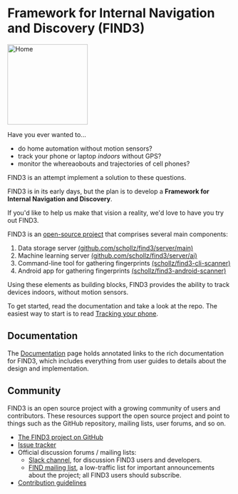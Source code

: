 # Framework for Internal Navigation and Discovery (FIND3)

<img src="/images/find_logo.png" width="180px" alt="Home"/>

Have you ever wanted to...

- do home automation without motion sensors?
- track your phone or laptop *indoors* without GPS?
- monitor the whereaobouts and trajectories of cell phones?

FIND3 is an attempt implement a solution to these questions.

FIND3 is in its early days, but the plan is to develop a **Framework for Internal Navigation and Discovery**.

If you'd like to help us make that vision a reality, we'd love to have you try
out FIND3.

FIND3 is an [open-source project](https://github.com/schollz/find3) that
comprises several main components:


1. Data storage server [(github.com/schollz/find3/server/main)](https://github.com/schollz/find3/tree/master/server/main)
2. Machine learning server [(github.com/schollz/find3/server/ai)](https://github.com/schollz/find3/tree/master/server/ai)
3. Command-line tool for gathering fingerprints [(schollz/find3-cli-scanner)](https://github.com/schollz/find3-cli-scanner)
4. Android app for gathering fingerprints [(schollz/find3-android-scanner)](https://github.com/schollz/find3-android-scanner)


Using these elements as building blocks, FIND3 provides the ability to track devices indoors, without motion sensors.

To get started, read the documentation and take a look at the repo. The easiest way to start is to read [Tracking your phone](/doc/tracking_your_phone.md).

## Documentation

The [Documentation](/doc/doc.md) page holds annotated links to the
rich documentation for FIND3, which includes everything from
user guides to details about the design and implementation.

## Community

FIND3 is an open source project with a growing community
of users and contributors.
These resources support the open source project and
point to things such as the GitHub repository,
mailing lists, user forums, and so on.

- [The FIND3 project on GitHub](https://github.com/schollz/find3)
- [Issue tracker](https://github.com/schollz/find3/issues)
- Official discussion forums / mailing lists:
  - [Slack channel](https://join.slack.com/t/find3/shared_invite/enQtMzI0MjkwMjc3MDYzLWJiZWEzZjU5NTljM2JlYmE1MDY0NThiYmY2NDYwNGYxNTNmNTJjZjFmNjMwNGMwY2UyNzczNzZhZTIxZWY3ODQ),
    for discussion FIND3 users and developers.
  - [FIND mailing list](http://eepurl.com/bhfFI1),
    a low-traffic list for important announcements about the project;
    all FIND3 users should subscribe.
- [Contribution guidelines](https://github.com/schollz/find3/blob/master/CONTRIBUTING.md)


